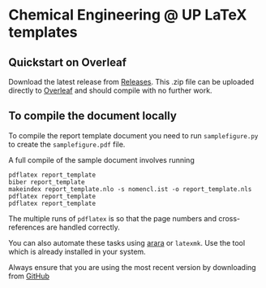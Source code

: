 # Chemical Engineering @ UP LaTeX templates

## Quickstart on Overleaf

Download the latest release from [Releases](https://github.com/ChemEngUP/ce-up-latex-templates/releases). This .zip file can be uploaded directly to [Overleaf](https://overleaf.com) and should compile with no further work.


## To compile the document locally

To compile the report template document you need to run `samplefigure.py` to create the `samplefigure.pdf` file.

A full compile of the sample document involves running

    pdflatex report_template
    biber report_template
    makeindex report_template.nlo -s nomencl.ist -o report_template.nls
    pdflatex report_template
    pdflatex report_template
    
The multiple runs of `pdflatex` is so that the page numbers and cross-references are handled correctly.

You can also automate these tasks using [arara](https://github.com/cereda/arara) or `latexmk`. Use the tool which is already installed in your system.

Always ensure that you are using the most recent version by downloading from [GitHub](https://github.com/ChemEngUP/ce-up-latex-templates/)
